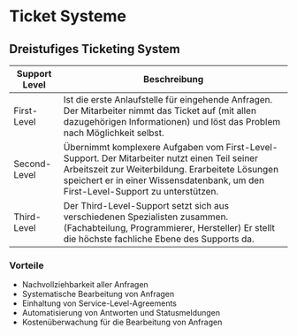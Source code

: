# Ticket Systeme

## Dreistufiges Ticketing System

|Support Level|Beschreibung|
|-------------|------------|
|First-Level|Ist die erste Anlaufstelle für eingehende Anfragen. Der Mitarbeiter nimmt das Ticket auf (mit allen dazugehörigen Informationen) und löst das Problem nach Möglichkeit selbst.|
|Second-Level|Übernimmt komplexere Aufgaben vom First-Level-Support. Der Mitarbeiter nutzt einen Teil seiner Arbeitszeit zur Weiterbildung. Erarbeitete Lösungen speichert er in einer Wissensdatenbank, um den First-Level-Support zu unterstützen.|
|Third-Level|Der Third-Level-Support setzt sich aus verschiedenen Spezialisten zusammen. (Fachabteilung, Programmierer, Hersteller) Er stellt die höchste fachliche Ebene des Supports da.|

### Vorteile
- Nachvollziehbarkeit aller Anfragen
- Systematische Bearbeitung von Anfragen
- Einhaltung von Service-Level-Agreements
- Automatisierung von Antworten und Statusmeldungen
- Kostenüberwachung für die Bearbeitung von Anfragen